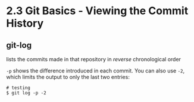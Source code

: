 # 2.3 Git Basics - Viewing the Commit History

## git-log
lists the commits made in that repository in *reverse* chronological order

```-p``` shows the difference introduced in each commit. You can also use ```-2```, which limits the output to only the last two entries:
```git
# testing
$ git log -p -2
```
